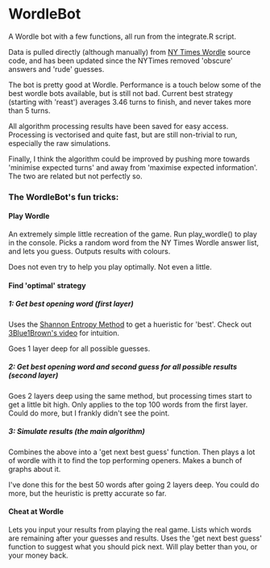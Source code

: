 # WordleBot

A Wordle bot with a few functions, all run from the integrate.R script.

Data is pulled directly (although manually) from [NY Times Wordle](https://www.nytimes.com/games/wordle/index.html) source code, and has been updated since the NYTimes removed 'obscure' answers and 'rude' guesses.

The bot is pretty good at Wordle. Performance is a touch below some of the best wordle bots available, but is still not bad. Current best strategy (starting with 'reast') averages 3.46 turns to finish, and never takes more than 5 turns.

All algorithm processing results have been saved for easy access. Processing is vectorised and quite fast, but are still non-trivial to run, especially the raw simulations.

Finally, I think the algorithm could be improved by pushing more towards 'minimise expected turns' and away from 'maximise expected information'. The two are related but not perfectly so.

### The WordleBot's fun tricks:

#### Play Wordle

An extremely simple little recreation of the game. Run play_wordle() to play in the console. Picks a random word from the NY Times Wordle answer list, and lets you guess. Outputs results with colours. 

Does not even try to help you play optimally. Not even a little.


#### Find 'optimal' strategy

##### 1: Get best opening word (first layer)

Uses the [Shannon Entropy Method](https://en.wikipedia.org/wiki/Entropy_(information_theory)) to get a hueristic for 'best'. Check out [3Blue1Brown's video](https://www.youtube.com/watch?v=v68zYyaEmEA) for intuition.

Goes 1 layer deep for all possible guesses.

##### 2: Get best opening word and second guess for all possible results (second layer)

Goes 2 layers deep using the same method, but processing times start to get a little bit high. Only applies to the top 100 words from the first layer. Could do more, but I frankly didn't see the point.

##### 3: Simulate results (the main algorithm)

Combines the above into a 'get next best guess' function. Then plays a lot of wordle with it to find the top performing openers. Makes a bunch of graphs about it.

I've done this for the best 50 words after going 2 layers deep. You could do more, but the heuristic is pretty accurate so far.

#### Cheat at Wordle

Lets you input your results from playing the real game. Lists which words are remaining after your guesses and results. Uses the 'get next best guess' function to suggest what you should pick next. Will play better than you, or your money back.



